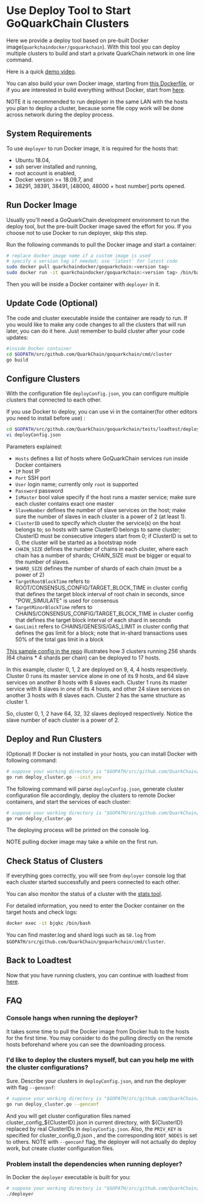 # Use Deploy Tool to Start GoQuarkChain Clusters

Here we provide a deploy tool based on pre-built Docker image(`quarkchaindocker/goquarkchain`). With this tool you can deploy multiple clusters to build 
and start a private QuarkChain network in one line command. 

Here is a quick [demo video](https://www.youtube.com/watch?v=0_aME3vUILQ).

You can also build your own Docker image, starting from [this Dockerfile](../../../docker/Dockerfile), or if you are 
interested in build everything without Docker, start from [here](../../../README.md#development-setup). 

NOTE it is recommended to run deployer in the same LAN with the hosts you plan to deploy a cluster, because some file copy work 
will be done across network during the deploy process. 

## System Requirements

To use `deployer` to run Docker image, it is required for the hosts that:

   - Ubuntu 18.04, 
   - ssh server installed and running,
   - root account is enabled, 
   - Docker version >= 18.09.7, and
   - 38291, 38391, 38491, [48000, 48000 + host number] ports opened.

## Run Docker Image

Usually you'll need a GoQuarkChain development environment to run the deploy tool, but the pre-built Docker image 
saved the effort for you. If you choose not to use Docker to run deployer, skip this step.

Run the following commands to pull the Docker image and start a container:

```bash
# replace docker image name if a custom image is used
# specify a version tag if needed; use 'latest' for latest code 
sudo docker pull quarkchaindocker/goquarkchain:<version tag>
sudo docker run -it quarkchaindocker/goquarkchain:<version tag> /bin/bash 
```
Then you will be inside a Docker container with `deployer` in it.

## Update Code (Optional)
The code and cluster executable inside the container are ready to run. 
If you would like to make any code changes to all the clusters that will run later, you can do it here. 
Just remember to build cluster after your code updates:
```bash
#inside Docker container
cd $GOPATH/src/github.com/QuarkChain/goquarkchain/cmd/cluster
go build
```

## Configure Clusters
With the configuration file `deployConfig.json`, you can configure multiple clusters that connected to each other. 

If you use Docker to deploy, you can use vi in the container(for other editors you need to install before use) :
```bash
cd $GOPATH/src/github.com/QuarkChain/goquarkchain/tests/loadtest/deployer
vi deployConfig.json
```
Parameters explained:
- `Hosts` defines a list of hosts where GoQuarkChain services run inside Docker containers
- `IP` host IP
- `Port` SSH port
- `User` login name; currently only `root` is supported
- `Password` password
- `IsMaster` bool value specify if the host runs a master service; make sure each cluster contains exact one master 
- `SlaveNumber` defines the number of slave services on the host; make sure the number of slaves in each cluster is a power of 2 (at least 1).
- `ClusterID` used to specify which cluster the service(s) on the host belongs to; so hosts with same ClusterID belongs 
to same cluster; ClusterID must be consecutive integers start from 0; if ClusterID is set to 0, the cluster will be 
started as a bootstrap node
- `CHAIN_SIZE` defines the number of chains in each cluster, where each chain has a number of shards; CHAIN_SIZE must be bigger or equal to the number of slaves.
- `SHARD_SIZE` defines the number of shards of each chain (must be a power of 2)
- `TargetRootBlockTime` refers to ROOT/CONSENSUS_CONFIG/TARGET_BLOCK_TIME in cluster config that defines the target block interval of root chain in seconds, since "POW_SIMULATE" is used for consensus
- `TargetMinorBlockTime` refers to CHAINS/CONSENSUS_CONFIG/TARGET_BLOCK_TIME in cluster config that defines the target block interval of each shard in seconds
- `GasLimit` refers to CHAINS/GENESIS/GAS_LIMIT in cluster config that defines the gas limit for a block; note that in-shard transactions uses 50% of the total gas limit in a block

[This sample config in the repo](./deployConfig-sample.json) illustrates how 3 clusters running 256 shards
(64 chains * 4 shards per chain) can be deployed to 17 hosts.

In this example, cluster 0, 1, 2 are deployed on 9, 4, 4 hosts respectively. 
Cluster 0 runs its master service alone in one of its 9 hosts, and 64 slave services on another 8 hosts with 8 slaves each.
Cluster 1 runs its master service with 8 slaves in one of its 4 hosts, and other 24 slave services on another 3 hosts with 8 slaves each.
Cluster 2 has the same structure as cluster 1.

So, cluster 0, 1, 2 have 64, 32, 32 slaves deployed respectively. Notice the slave number of each cluster is a power of 2. 

## Deploy and Run Clusters

(Optional) If Docker is not installed in your hosts, you can install Docker with following command: 
```bash
# suppose your working directory is "$GOPATH/src/github.com/QuarkChain/goquarkchain/tests/loadtest/deployer"
go run deploy_cluster.go --init_env
```
The following command will parse `deployConfig.json`, generate cluster configuration file accordingly, deploy the clusters to remote Docker 
containers, and start the services of each cluster:

```bash
# suppose your working directory is "$GOPATH/src/github.com/QuarkChain/goquarkchain/tests/loadtest/deployer"
go run deploy_cluster.go
```
The deploying process will be printed on the console log. 

NOTE pulling docker image may take a while on the first run.

## Check Status of Clusters

If everything goes correctly, you will see from `deployer` console log that each cluster started successfully and peers connected to each other.

You can also monitor the status of a cluster with the [stats tool](../../../cmd/stats).

For detailed information, you need to enter the Docker container on the target hosts and check logs: 
```bash
docker exec -it bjqkc /bin/bash
```
You can find master.log and shard logs such as `S0.log` from `$GOPATH/src/github.com/QuarkChain/goquarkchain/cmd/cluster`.
 
## Back to Loadtest

Now that you have running clusters, you can continue with loadtest from [here](../README.md#start-mining).

## FAQ

### Console hangs when running the deployer?
It takes some time to pull the Docker image from Docker hub to the hosts for the first time. 
You may consider to do the pulling directly on the remote hosts beforehand where you can see the downloading process.

### I'd like to deploy the clusters myself, but can you help me with the cluster configurations?
Sure. Describe your clusters in `deployConfig.json`, and run the deployer with flag `--genconf`:

```bash
# suppose your working directory is "$GOPATH/src/github.com/QuarkChain/goquarkchain/tests/loadtest/deployer"
go run deploy_cluster.go --genconf
```
And you will get cluster configuration files named cluster_config_${ClusterID}.json in current directory, with ${ClusterID} replaced by real ClusterIDs in `deployConfig.json`.
Also, the `PRIV_KEY` is specified for cluster_config_0.json , and the corresponding `BOOT_NODES` is set to others.
NOTE with `--genconf` flag, the deployer will not actually do deploy work, but create cluster configuration files.

### Problem install the dependencies when running deployer?
In Docker the `deployer` executable is built for you:
```bash
# suppose your working directory is "$GOPATH/src/github.com/QuarkChain/goquarkchain/tests/loadtest/deployer"
./deployer
```